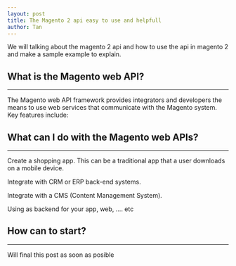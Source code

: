 ```yaml
---
layout: post
title: The Magento 2 api easy to use and helpfull
author: Tan
---
```


We will talking about the magento 2 api and how to use the api in magento 2 and make a sample example to explain.

## What is the Magento web API? 
-----

The Magento web API framework provides integrators and developers the means to use web services that communicate with the Magento system. Key features include:


## What can I do with the Magento web APIs?
-----

Create a shopping app. This can be a traditional app that a user downloads on a mobile device.

Integrate with CRM or ERP back-end systems.

Integrate with a CMS (Content Management System).

Using as backend for your app, web, .... etc


## How can to start? 
-----

Will final this post as soon as posible 
